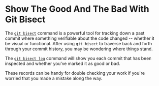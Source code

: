# Show The Good And The Bad With Git Bisect

The [`git bisect`](https://git-scm.com/docs/git-bisect) command is a
powerful tool for tracking down a past commit where something verifiable
about the code changed -- whether it be visual or functional. After using
`git bisect` to traverse back and forth through your commit history, you may
be wondering where things stand.

The [`git bisect
log`](https://git-scm.com/docs/git-bisect#_bisect_log_and_bisect_replay)
command will show you each commit that has been inspected and whether you've
marked it as good or bad.

These records can be handy for double checking your work if you're worried
that you made a mistake along the way.

